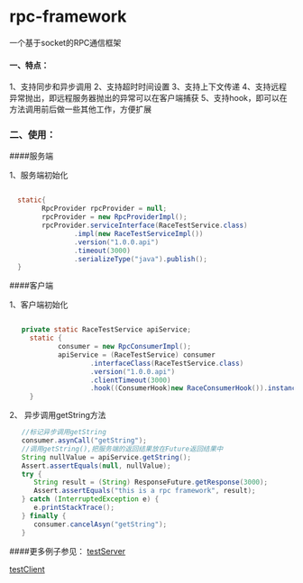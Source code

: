 # rpc-framework
一个基于socket的RPC通信框架

####  一、特点：
  1、支持同步和异步调用
  2、支持超时时间设置
  3、支持上下文传递
  4、支持远程异常抛出，即远程服务器抛出的异常可以在客户端捕获
  5、支持hook，即可以在方法调用前后做一些其他工作，方便扩展
  
  
### 二、使用：


####服务端

  1、服务端初始化
  
```java

  static{
		RpcProvider rpcProvider = null;
		rpcProvider = new RpcProviderImpl();
		rpcProvider.serviceInterface(RaceTestService.class)
	            .impl(new RaceTestServiceImpl())
	            .version("1.0.0.api")
	            .timeout(3000)
	            .serializeType("java").publish();  
  }
```


####客户端

  1、客户端初始化
```java  

   private static RaceTestService apiService;
	 static {
	        consumer = new RpcConsumerImpl();
	        apiService = (RaceTestService) consumer
	                .interfaceClass(RaceTestService.class)
	                .version("1.0.0.api")
	                .clientTimeout(3000)
	                .hook((ConsumerHook)new RaceConsumerHook()).instance();
	 }
```
  2、  异步调用getString方法
```java
   //标记异步调用getString
   consumer.asynCall("getString");
   //调用getString(),把服务端的返回结果放在Future返回结果中
   String nullValue = apiService.getString();
   Assert.assertEquals(null, nullValue);
   try {
      String result = (String) ResponseFuture.getResponse(3000);
      Assert.assertEquals("this is a rpc framework", result);
   } catch (InterruptedException e) {
      e.printStackTrace();
   } finally {
      consumer.cancelAsyn("getString");
   }
```
####更多例子参见：
  [testServer](https://github.com/buptmiao/rpc-framework/blob/master/src/com/alibaba/middleware/race/rpc/api/TestProvider.java "testProvider")
  
  
  [testClient](https://github.com/buptmiao/rpc-framework/blob/master/src/com/alibaba/middleware/race/rpc/api/TestClient.java "testClient")
  
  
  
